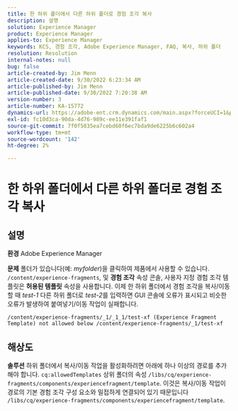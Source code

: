 ```yaml
---
title: 한 하위 폴더에서 다른 하위 폴더로 경험 조각 복사
description: 설명
solution: Experience Manager
product: Experience Manager
applies-to: Experience Manager
keywords: KCS, 경험 조각, Adobe Experience Manager, FAQ, 복사, 하위 폴더
resolution: Resolution
internal-notes: null
bug: false
article-created-by: Jim Menn
article-created-date: 9/30/2022 6:23:34 AM
article-published-by: Jim Menn
article-published-date: 9/30/2022 7:20:38 AM
version-number: 3
article-number: KA-15772
dynamics-url: https://adobe-ent.crm.dynamics.com/main.aspx?forceUCI=1&pagetype=entityrecord&etn=knowledgearticle&id=11662266-8840-ed11-9db1-0022480866ad
exl-id: fc10d3ca-90da-4d76-989c-ee11e391faf1
source-git-commit: 7f0f5035ea7cebd60f6ec7bda9de6225b6c602a4
workflow-type: tm+mt
source-wordcount: '142'
ht-degree: 2%

---
```


# 한 하위 폴더에서 다른 하위 폴더로 경험 조각 복사

## 설명


<b>환경</b>
Adobe Experience Manager

<b>문제</b>
폴더가 있습니다(예: *myfolder*)을 클릭하여 제품에서 사용할 수 있습니다. `/content/experience-fragments`, 및 <b>경험 조각</b> 속성 콘솔, 사용자 지정 경험 조각 템플릿은 <b>허용된 템플릿</b> 속성을 사용합니다.
이제 한 하위 폴더에서 경험 조각을 복사/이동할 때 *test-1* 다른 하위 폴더로 *test-2*&#x200B;를 입력하면 GUI 콘솔에 오류가 표시되고 비슷한 오류가 발생하여 붙여넣기/이동 작업이 실패합니다.


```
/content/experience-fragments/_1/_1_1/test-xf (Experience Fragment Template) not allowed below /content/experience-fragments/_1/test-xf
```



## 해상도


<b>솔루션</b>
하위 폴더에서 복사/이동 작업을 활성화하려면 아래에 하나 이상의 경로를 추가해야 합니다. `cq:allowedTemplates` 상위 폴더의 속성 `/libs/cq/experience-fragments/components/experiencefragment/template`.
이것은 복사/이동 작업이 경로의 기본 경험 조각 구성 요소와 밀접하게 연결되어 있기 때문입니다 `/libs/cq/experience-fragments/components/experiencefragment/template`.
